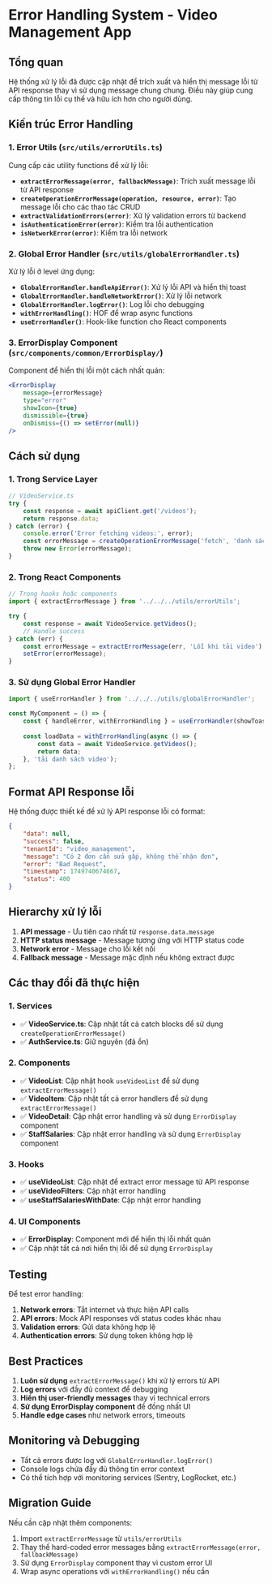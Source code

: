 # Error Handling System - Video Management App

## Tổng quan

Hệ thống xử lý lỗi đã được cập nhật để trích xuất và hiển thị message lỗi từ API response thay vì sử dụng message chung chung. Điều này giúp cung cấp thông tin lỗi cụ thể và hữu ích hơn cho người dùng.

## Kiến trúc Error Handling

### 1. Error Utils (`src/utils/errorUtils.ts`)

Cung cấp các utility functions để xử lý lỗi:

- **`extractErrorMessage(error, fallbackMessage)`**: Trích xuất message lỗi từ API response
- **`createOperationErrorMessage(operation, resource, error)`**: Tạo message lỗi cho các thao tác CRUD
- **`extractValidationErrors(error)`**: Xử lý validation errors từ backend
- **`isAuthenticationError(error)`**: Kiểm tra lỗi authentication
- **`isNetworkError(error)`**: Kiểm tra lỗi network

### 2. Global Error Handler (`src/utils/globalErrorHandler.ts`)

Xử lý lỗi ở level ứng dụng:

- **`GlobalErrorHandler.handleApiError()`**: Xử lý lỗi API và hiển thị toast
- **`GlobalErrorHandler.handleNetworkError()`**: Xử lý lỗi network
- **`GlobalErrorHandler.logError()`**: Log lỗi cho debugging
- **`withErrorHandling()`**: HOF để wrap async functions
- **`useErrorHandler()`**: Hook-like function cho React components

### 3. ErrorDisplay Component (`src/components/common/ErrorDisplay/`)

Component để hiển thị lỗi một cách nhất quán:

```jsx
<ErrorDisplay 
    message={errorMessage}
    type="error"
    showIcon={true}
    dismissible={true}
    onDismiss={() => setError(null)}
/>
```

## Cách sử dụng

### 1. Trong Service Layer

```typescript
// VideoService.ts
try {
    const response = await apiClient.get('/videos');
    return response.data;
} catch (error) {
    console.error('Error fetching videos:', error);
    const errorMessage = createOperationErrorMessage('fetch', 'danh sách video', error);
    throw new Error(errorMessage);
}
```

### 2. Trong React Components

```typescript
// Trong hooks hoặc components
import { extractErrorMessage } from '../../../utils/errorUtils';

try {
    const response = await VideoService.getVideos();
    // Handle success
} catch (err) {
    const errorMessage = extractErrorMessage(err, 'Lỗi khi tải video');
    setError(errorMessage);
}
```

### 3. Sử dụng Global Error Handler

```typescript
import { useErrorHandler } from '../../../utils/globalErrorHandler';

const MyComponent = () => {
    const { handleError, withErrorHandling } = useErrorHandler(showToast);
    
    const loadData = withErrorHandling(async () => {
        const data = await VideoService.getVideos();
        return data;
    }, 'tải danh sách video');
};
```

## Format API Response lỗi

Hệ thống được thiết kế để xử lý API response lỗi có format:

```json
{
    "data": null,
    "success": false,
    "tenantId": "video_management",
    "message": "Có 2 đơn cần sửa gấp, không thể nhận đơn",
    "error": "Bad Request",
    "timestamp": 1749740674667,
    "status": 400
}
```

## Hierarchy xử lý lỗi

1. **API message** - Ưu tiên cao nhất từ `response.data.message`
2. **HTTP status message** - Message tương ứng với HTTP status code
3. **Network error** - Message cho lỗi kết nối
4. **Fallback message** - Message mặc định nếu không extract được

## Các thay đổi đã thực hiện

### 1. Services
- ✅ **VideoService.ts**: Cập nhật tất cả catch blocks để sử dụng `createOperationErrorMessage()`
- ✅ **AuthService.ts**: Giữ nguyên (đã ổn)

### 2. Components
- ✅ **VideoList**: Cập nhật hook `useVideoList` để sử dụng `extractErrorMessage()`
- ✅ **VideoItem**: Cập nhật tất cả error handlers để sử dụng `extractErrorMessage()`
- ✅ **VideoDetail**: Cập nhật error handling và sử dụng `ErrorDisplay` component
- ✅ **StaffSalaries**: Cập nhật error handling và sử dụng `ErrorDisplay` component

### 3. Hooks
- ✅ **useVideoList**: Cập nhật để extract error message từ API response
- ✅ **useVideoFilters**: Cập nhật error handling
- ✅ **useStaffSalariesWithDate**: Cập nhật error handling

### 4. UI Components
- ✅ **ErrorDisplay**: Component mới để hiển thị lỗi nhất quán
- ✅ Cập nhật tất cả nơi hiển thị lỗi để sử dụng `ErrorDisplay`

## Testing

Để test error handling:

1. **Network errors**: Tắt internet và thực hiện API calls
2. **API errors**: Mock API responses với status codes khác nhau
3. **Validation errors**: Gửi data không hợp lệ
4. **Authentication errors**: Sử dụng token không hợp lệ

## Best Practices

1. **Luôn sử dụng** `extractErrorMessage()` khi xử lý errors từ API
2. **Log errors** với đầy đủ context để debugging
3. **Hiển thị user-friendly messages** thay vì technical errors
4. **Sử dụng ErrorDisplay component** để đồng nhất UI
5. **Handle edge cases** như network errors, timeouts

## Monitoring và Debugging

- Tất cả errors được log với `GlobalErrorHandler.logError()`
- Console logs chứa đầy đủ thông tin error context
- Có thể tích hợp với monitoring services (Sentry, LogRocket, etc.)

## Migration Guide

Nếu cần cập nhật thêm components:

1. Import `extractErrorMessage` từ `utils/errorUtils`
2. Thay thế hard-coded error messages bằng `extractErrorMessage(error, fallbackMessage)`
3. Sử dụng `ErrorDisplay` component thay vì custom error UI
4. Wrap async operations với `withErrorHandling()` nếu cần
